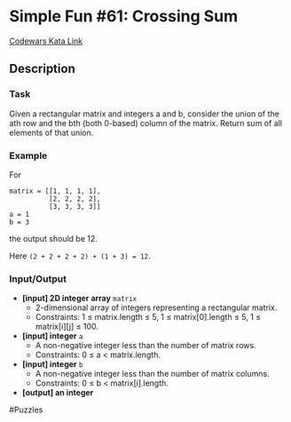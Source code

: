 # Simple Fun #61: Crossing Sum

[Codewars Kata Link](https://www.codewars.com/kata/5889ab4928c08c08da00009b/python)

## Description
### Task
Given a rectangular matrix and integers a and b, consider the union of the ath row and the bth (both 0-based) column of the matrix. Return sum of all elements of that union.

### Example
For
```
matrix = [[1, 1, 1, 1],
          [2, 2, 2, 2],
          [3, 3, 3, 3]]
a = 1
b = 3
```
the output should be 12.

Here `(2 + 2 + 2 + 2) + (1 + 3) = 12`.

### Input/Output
- **[input] 2D integer array** `matrix`
  - 2-dimensional array of integers representing a rectangular matrix.
  - Constraints: 1 ≤ matrix.length ≤ 5, 1 ≤ matrix[0].length ≤ 5, 1 ≤ matrix[i][j] ≤ 100.
- **[input] integer** `a`
  - A non-negative integer less than the number of matrix rows.
  - Constraints: 0 ≤ a < matrix.length.
- **[input] integer** `b`
  - A non-negative integer less than the number of matrix columns.
  - Constraints: 0 ≤ b < matrix[i].length.
- **[output] an integer**

#Puzzles